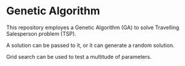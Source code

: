 # Genetic Algorithm

This repository employes a Genetic Algorithm (GA) to solve Travelling Salesperson problem (TSP).

A solution can be passed to it, or it can generate a random solution.

Grid search can be used to test a multitude of parameters.
